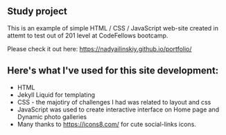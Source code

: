 
## Study project
This is an example of simple HTML / CSS / JavaScript web-site created in attemt to test out of 201 level at CodeFellows bootcamp.

Please check it out here: https://nadyailinskiy.github.io/portfolio/ 

## Here's what I've used for this site development:
- HTML
- Jekyll Liquid for templating
- CSS - the majotiry of challenges I had was related to layout and css
- JavaScript was used to create interactive interface on Home page and Dynamic photo galleries
- Many thanks to https://icons8.com/ for cute social-links icons.
